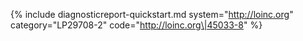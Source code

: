 {% include diagnosticreport-quickstart.md system="http://loinc.org" category="LP29708-2" code="http://loinc.org\|45033-8" %} 